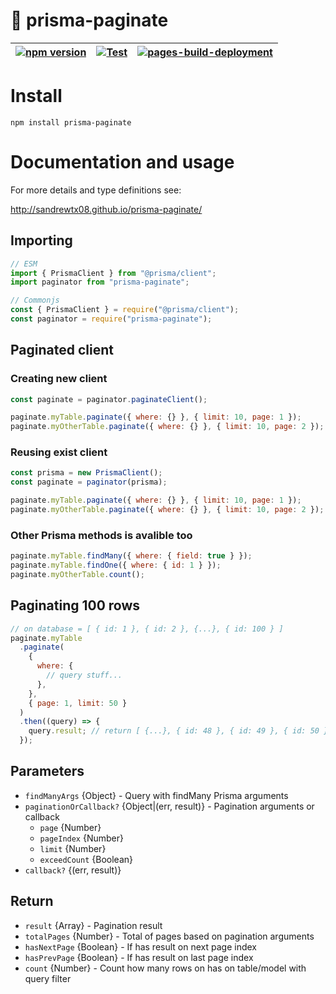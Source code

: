 # 📖 prisma-paginate

| [![npm version](https://badge.fury.io/js/prisma-paginate.svg)](https://badge.fury.io/js/prisma-paginate) | [![Test](https://github.com/sandrewTx08/prisma-paginate/actions/workflows/test.yaml/badge.svg)](https://github.com/sandrewTx08/prisma-paginate/actions/workflows/test.yaml) | [![pages-build-deployment](https://github.com/sandrewTx08/prisma-paginate/actions/workflows/pages/pages-build-deployment/badge.svg)](https://github.com/sandrewTx08/prisma-paginate/actions/workflows/pages/pages-build-deployment) |
| -------------------------------------------------------------------------------------------------------- | --------------------------------------------------------------------------------------------------------------------------------------------------------------------------- | ----------------------------------------------------------------------------------------------------------------------------------------------------------------------------------------------------------------------------------- |

# Install

`npm install prisma-paginate`

# Documentation and usage

For more details and type definitions see:

http://sandrewtx08.github.io/prisma-paginate/

## Importing

```js
// ESM
import { PrismaClient } from "@prisma/client";
import paginator from "prisma-paginate";

// Commonjs
const { PrismaClient } = require("@prisma/client");
const paginator = require("prisma-paginate");
```

## Paginated client

### Creating new client

```js
const paginate = paginator.paginateClient();

paginate.myTable.paginate({ where: {} }, { limit: 10, page: 1 });
paginate.myOtherTable.paginate({ where: {} }, { limit: 10, page: 2 });
```

### Reusing exist client

```js
const prisma = new PrismaClient();
const paginate = paginator(prisma);

paginate.myTable.paginate({ where: {} }, { limit: 10, page: 1 });
paginate.myOtherTable.paginate({ where: {} }, { limit: 10, page: 2 });
```

### Other Prisma methods is avalible too

```js
paginate.myTable.findMany({ where: { field: true } });
paginate.myTable.findOne({ where: { id: 1 } });
paginate.myOtherTable.count();
```

## Paginating 100 rows

```js
// on database = [ { id: 1 }, { id: 2 }, {...}, { id: 100 } ]
paginate.myTable
  .paginate(
    {
      where: {
        // query stuff...
      },
    },
    { page: 1, limit: 50 }
  )
  .then((query) => {
    query.result; // return [ {...}, { id: 48 }, { id: 49 }, { id: 50 } ]
  });
```

## Parameters

- `findManyArgs` {Object} - Query with findMany Prisma arguments
- `paginationOrCallback?` {Object|(err, result)} - Pagination arguments or callback
  - `page` {Number}
  - `pageIndex` {Number}
  - `limit` {Number}
  - `exceedCount` {Boolean}
- `callback?` {(err, result)}

## Return

- `result` {Array} - Pagination result
- `totalPages` {Number} - Total of pages based on pagination arguments
- `hasNextPage` {Boolean} - If has result on next page index
- `hasPrevPage` {Boolean} - If has result on last page index
- `count` {Number} - Count how many rows on has on table/model with query filter
